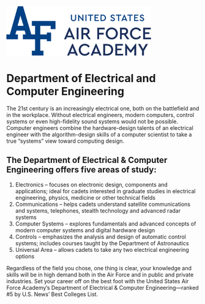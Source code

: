<img src="pics/logo.png" width="75%">

# Department of Electrical and Computer Engineering

The 21st century is an increasingly electrical one, both on the battlefield and in the workplace. Without electrical engineers, modern computers, control systems or even high-fidelity sound systems would not be possible. Computer engineers combine the hardware-design talents of an electrical engineer with the algorithm-design skills of a computer scientist to take a true “systems” view toward computing design.

## The Department of Electrical & Computer Engineering offers five areas of study:

1. Electronics – focuses on electronic design, components and applications; ideal for cadets interested in graduate studies in electrical engineering, physics, medicine or other technical fields
1. Communications – helps cadets understand satellite communications and systems, telephones, stealth technology and advanced radar systems
1. Computer Systems – explores fundamentals and advanced concepts of modern computer systems and digital hardware design
1. Controls – emphasizes the analysis and design of automatic control systems; includes courses taught by the Department of Astronautics
1. Universal Area – allows cadets to take any two electrical engineering options

Regardless of the field you chose, one thing is clear, your knowledge and skills will be in high demand both in the Air Force and in public and private industries. Set your career off on the best foot with the United States Air Force Academy’s Department of Electrical & Computer Engineering—ranked #5 by U.S. News’ Best Colleges List.
